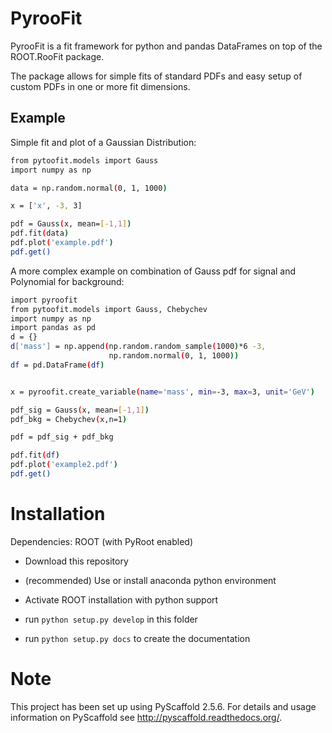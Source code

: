 PyrooFit
========

PyrooFit is a fit framework for python and pandas DataFrames on top of the ROOT.RooFit package.

The package allows for simple fits of standard PDFs and easy setup of custom PDFs in one or more fit dimensions.

Example
-------

Simple fit and plot of a Gaussian Distribution:

```sh
from pytoofit.models import Gauss
import numpy as np

data = np.random.normal(0, 1, 1000)

x = ['x', -3, 3]

pdf = Gauss(x, mean=[-1,1])
pdf.fit(data)
pdf.plot('example.pdf')
pdf.get()

```

A more complex example on combination of Gauss pdf for signal and Polynomial for background:

```sh
import pyroofit
from pytoofit.models import Gauss, Chebychev
import numpy as np
import pandas as pd
d = {}
d['mass'] = np.append(np.random.random_sample(1000)*6 -3,
                      np.random.normal(0, 1, 1000))
df = pd.DataFrame(df)


x = pyroofit.create_variable(name='mass', min=-3, max=3, unit='GeV')

pdf_sig = Gauss(x, mean=[-1,1])
pdf_bkg = Chebychev(x,n=1)

pdf = pdf_sig + pdf_bkg

pdf.fit(df)
pdf.plot('example2.pdf')
pdf.get()

```

Installation
============

Dependencies: ROOT (with PyRoot enabled)


* Download this repository

* (recommended) Use or install anaconda python environment

* Activate ROOT installation with python support

* run ``python setup.py develop`` in this folder

* run ``python setup.py docs`` to create the documentation



Note
====

This project has been set up using PyScaffold 2.5.6. For details and usage
information on PyScaffold see http://pyscaffold.readthedocs.org/.


